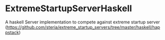 # ExtremeStartupServerHaskell
A haskell Server implementation to compete against extreme startup server (https://github.com/steria/extreme_startup_servers/tree/master/haskell/happstack)
